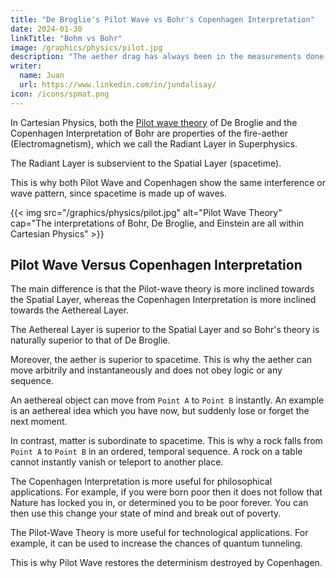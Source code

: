 ```yaml
---
title: "De Broglie's Pilot Wave vs Bohr's Copenhagen Interpretation"
date: 2024-01-30
linkTitle: "Bohm vs Bohr"
image: /graphics/physics/pilot.jpg
description: "The aether drag has always been in the measurements done by physicists on light"
writer:
  name: Juan
  url: https://www.linkedin.com/in/jundalisay/
icon: /icons/spmat.png
---
```



<!-- 1 info
2 water
3 balls

https://www.nasa.gov/wp-content/uploads/2022/07/web_first_images_release.png -->


In Cartesian Physics, both the [Pilot wave theory](https://en.wikipedia.org/wiki/De_Broglie%E2%80%93Bohm_theory) of De Broglie and the Copenhagen Interpretation of Bohr are properties of the fire-aether (Electromagnetism), which we call the Radiant Layer in Superphysics.

The Radiant Layer is subservient to the Spatial Layer (spacetime). 

This is why both Pilot Wave and Copenhagen show the same interference or wave pattern, since spacetime is made up of waves.

{{< img src="/graphics/physics/pilot.jpg" alt="Pilot Wave Theory" cap="The interpretations of Bohr, De Broglie, and Einstein are all within Cartesian Physics" >}}


## Pilot Wave Versus Copenhagen Interpretation

The main difference is that the Pilot-wave theory is more inclined towards the Spatial Layer, whereas the Copenhagen Interpretation is more inclined towards the Aethereal Layer. 

The Aethereal Layer is superior to the Spatial Layer and so Bohr's theory is naturally superior to that of De Broglie.

Moreover, the aether is superior to spacetime. This is why the aether can move arbitrily and instantaneously and does not obey logic or any sequence. 

An aethereal object can move from `Point A` to `Point B` instantly. An example is an aethereal idea which you have now, but suddenly lose or forget the next moment.

In contrast, matter is subordinate to spacetime. This is why a rock falls from `Point A` to `Point B` in an ordered, temporal sequence. A rock on a table cannot instantly vanish or teleport to another place.  

The Copenhagen Interpretation is more useful for philosophical applications. For example, if you were born poor then it does not follow that Nature has locked you in, or determined you to be poor forever. You can then use this change your state of mind and break out of poverty. 

The Pilot-Wave Theory is more useful for technological applications. For example, it can be used to increase the chances of quantum tunneling. 

This is why Pilot Wave restores the determinism destroyed by Copenhagen.
